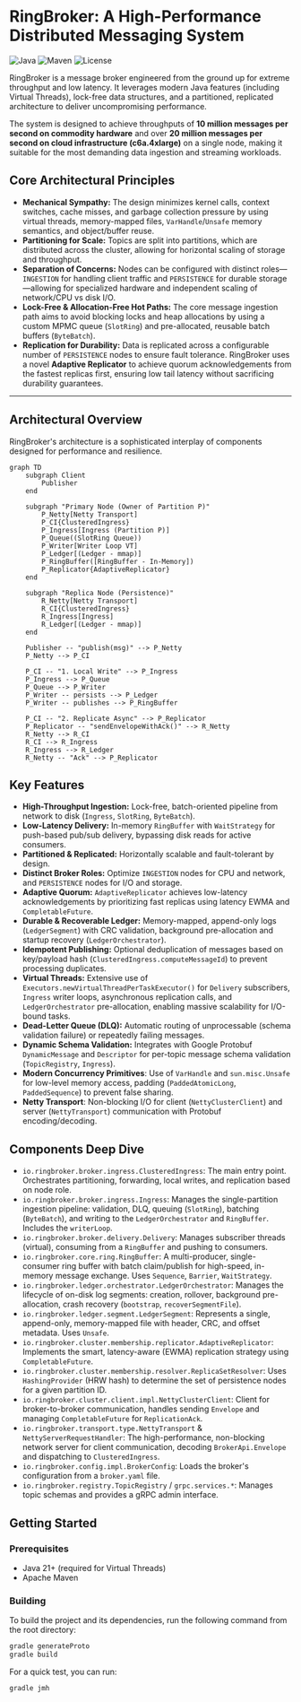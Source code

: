 # RingBroker: A High-Performance Distributed Messaging System

![Java](https://img.shields.io/badge/Java-21+-blue.svg)
![Maven](https://img.shields.io/badge/build-maven-red.svg)
![License](https://img.shields.io/badge/license-MIT-green.svg)

RingBroker is a message broker engineered from the ground up for extreme throughput and low latency. It leverages modern Java features (including Virtual Threads), lock-free data structures, and a partitioned, replicated architecture to deliver uncompromising performance.

The system is designed to achieve throughputs of **10 million messages per second on commodity hardware** and over **20 million messages per second on cloud infrastructure (c6a.4xlarge)** on a single node, making it suitable for the most demanding data ingestion and streaming workloads.

## Core Architectural Principles

*   **Mechanical Sympathy:** The design minimizes kernel calls, context switches, cache misses, and garbage collection pressure by using virtual threads, memory-mapped files, `VarHandle`/`Unsafe` memory semantics, and object/buffer reuse.
*   **Partitioning for Scale:** Topics are split into partitions, which are distributed across the cluster, allowing for horizontal scaling of storage and throughput.
*   **Separation of Concerns:** Nodes can be configured with distinct roles—`INGESTION` for handling client traffic and `PERSISTENCE` for durable storage—allowing for specialized hardware and independent scaling of network/CPU vs disk I/O.
*   **Lock-Free & Allocation-Free Hot Paths:** The core message ingestion path aims to avoid blocking locks and heap allocations by using a custom MPMC queue (`SlotRing`) and pre-allocated, reusable batch buffers (`ByteBatch`).
*   **Replication for Durability:** Data is replicated across a configurable number of `PERSISTENCE` nodes to ensure fault tolerance. RingBroker uses a novel **Adaptive Replicator** to achieve quorum acknowledgements from the fastest replicas first, ensuring low tail latency without sacrificing durability guarantees.

---

## Architectural Overview

RingBroker's architecture is a sophisticated interplay of components designed for performance and resilience.

```mermaid
graph TD
    subgraph Client
        Publisher
    end

    subgraph "Primary Node (Owner of Partition P)"
        P_Netty[Netty Transport]
        P_CI{ClusteredIngress}
        P_Ingress[Ingress (Partition P)]
        P_Queue((SlotRing Queue))
        P_Writer[Writer Loop VT]
        P_Ledger[(Ledger - mmap)]
        P_RingBuffer([RingBuffer - In-Memory])
        P_Replicator{AdaptiveReplicator}
    end

    subgraph "Replica Node (Persistence)"
        R_Netty[Netty Transport]
        R_CI{ClusteredIngress}
        R_Ingress[Ingress]
        R_Ledger[(Ledger - mmap)]
    end

    Publisher -- "publish(msg)" --> P_Netty
    P_Netty --> P_CI
    
    P_CI -- "1. Local Write" --> P_Ingress
    P_Ingress --> P_Queue
    P_Queue --> P_Writer
    P_Writer -- persists --> P_Ledger
    P_Writer -- publishes --> P_RingBuffer
    
    P_CI -- "2. Replicate Async" --> P_Replicator
    P_Replicator -- "sendEnvelopeWithAck()" --> R_Netty
    R_Netty --> R_CI
    R_CI --> R_Ingress
    R_Ingress --> R_Ledger
    R_Netty -- "Ack" --> P_Replicator
```

## Key Features

-   **High-Throughput Ingestion:** Lock-free, batch-oriented pipeline from network to disk (`Ingress`, `SlotRing`, `ByteBatch`).
-   **Low-Latency Delivery:** In-memory `RingBuffer` with `WaitStrategy` for push-based pub/sub delivery, bypassing disk reads for active consumers.
-   **Partitioned & Replicated:** Horizontally scalable and fault-tolerant by design.
-   **Distinct Broker Roles:** Optimize `INGESTION` nodes for CPU and network, and `PERSISTENCE` nodes for I/O and storage.
-   **Adaptive Quorum:** `AdaptiveReplicator` achieves low-latency acknowledgements by prioritizing fast replicas using latency EWMA and `CompletableFuture`.
-   **Durable & Recoverable Ledger:** Memory-mapped, append-only logs (`LedgerSegment`) with CRC validation, background pre-allocation and startup recovery (`LedgerOrchestrator`).
-   **Idempotent Publishing:** Optional deduplication of messages based on key/payload hash (`ClusteredIngress.computeMessageId`) to prevent processing duplicates.
-  **Virtual Threads:** Extensive use of `Executors.newVirtualThreadPerTaskExecutor()` for `Delivery` subscribers, `Ingress` writer loops, asynchronous replication calls, and `LedgerOrchestrator` pre-allocation, enabling massive scalability for I/O-bound tasks.
-   **Dead-Letter Queue (DLQ):** Automatic routing of unprocessable (schema validation failure) or repeatedly failing messages.
-   **Dynamic Schema Validation:** Integrates with Google Protobuf `DynamicMessage` and `Descriptor` for per-topic message schema validation (`TopicRegistry`, `Ingress`).
-   **Modern Concurrency Primitives**: Use of `VarHandle` and `sun.misc.Unsafe` for low-level memory access, padding (`PaddedAtomicLong`, `PaddedSequence`) to prevent false sharing.
- **Netty Transport**: Non-blocking I/O for client (`NettyClusterClient`) and server (`NettyTransport`) communication with Protobuf encoding/decoding.

## Components Deep Dive

-   `io.ringbroker.broker.ingress.ClusteredIngress`: The main entry point. Orchestrates partitioning, forwarding, local writes, and replication based on node role.
-    `io.ringbroker.broker.ingress.Ingress`: Manages the single-partition ingestion pipeline: validation, DLQ, queuing (`SlotRing`), batching (`ByteBatch`), and writing to the `LedgerOrchestrator` and `RingBuffer`. Includes the `writerLoop`.
-   `io.ringbroker.broker.delivery.Delivery`: Manages subscriber threads (virtual), consuming from a `RingBuffer` and pushing to consumers.
-   `io.ringbroker.core.ring.RingBuffer`: A multi-producer, single-consumer ring buffer with batch claim/publish for high-speed, in-memory message exchange. Uses `Sequence`, `Barrier`, `WaitStrategy`.
-   `io.ringbroker.ledger.orchestrator.LedgerOrchestrator`: Manages the lifecycle of on-disk log segments: creation, rollover, background pre-allocation, crash recovery (`bootstrap`, `recoverSegmentFile`).
- `io.ringbroker.ledger.segment.LedgerSegment`: Represents a single, append-only, memory-mapped file with header, CRC, and offset metadata. Uses `Unsafe`.
-   `io.ringbroker.cluster.membership.replicator.AdaptiveReplicator`: Implements the smart, latency-aware (EWMA) replication strategy using `CompletableFuture`.
-   `io.ringbroker.cluster.membership.resolver.ReplicaSetResolver`: Uses `HashingProvider` (HRW hash) to determine the set of persistence nodes for a given partition ID.
- `io.ringbroker.cluster.client.impl.NettyClusterClient`: Client for broker-to-broker communication, handles sending `Envelope` and managing `CompletableFuture` for `ReplicationAck`.
-  `io.ringbroker.transport.type.NettyTransport` & `NettyServerRequestHandler`: The high-performance, non-blocking network server for client communication, decoding `BrokerApi.Envelope` and dispatching to `ClusteredIngress`.
-   `io.ringbroker.config.impl.BrokerConfig`: Loads the broker's configuration from a `broker.yaml` file.
-   `io.ringbroker.registry.TopicRegistry` / `grpc.services.*`: Manages topic schemas and provides a gRPC admin interface.

## Getting Started

### Prerequisites

-   Java 21+ (required for Virtual Threads)
-   Apache Maven

### Building

To build the project and its dependencies, run the following command from the root directory:

```bash
gradle generateProto
gradle build
```

For a quick test, you can run:

```bash 
gradle jmh
```